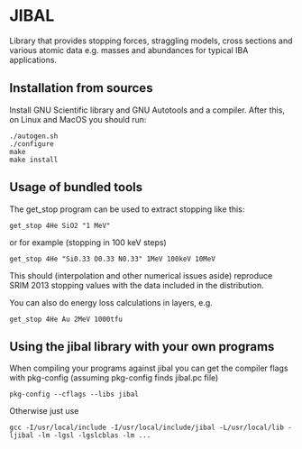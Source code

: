 # JIBAL

Library that provides stopping forces, straggling models, cross sections and various atomic data e.g. masses and abundances for typical IBA applications.

## Installation from sources

Install GNU Scientific library and GNU Autotools and a compiler. After this, on Linux and MacOS you should run:

~~~~
./autogen.sh
./configure
make
make install
~~~~

## Usage of bundled tools

The get\_stop program can be used to extract stopping like this:
~~~~
get_stop 4He SiO2 "1 MeV"
~~~~

or for example (stopping in 100 keV steps)
~~~~
get_stop 4He "Si0.33 O0.33 N0.33" 1MeV 100keV 10MeV
~~~~
This should (interpolation and other numerical issues aside) reproduce SRIM 2013 stopping values with the data included in the distribution.


You can also do energy loss calculations in layers, e.g.
~~~~
get_stop 4He Au 2MeV 1000tfu
~~~~

## Using the jibal library with your own programs

When compiling your programs against jibal you can get the compiler flags with pkg-config (assuming pkg-config finds jibal.pc file)

~~~~
pkg-config --cflags --libs jibal
~~~~

Otherwise just use
~~~~
gcc -I/usr/local/include -I/usr/local/include/jibal -L/usr/local/lib -ljibal -lm -lgsl -lgslcblas -lm ...
~~~~
